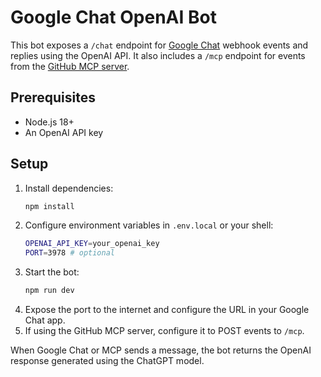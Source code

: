 # Google Chat OpenAI Bot

This bot exposes a `/chat` endpoint for [Google Chat](https://developers.google.com/chat) webhook events and replies using the OpenAI API.
It also includes a `/mcp` endpoint for events from the [GitHub MCP server](https://github.com/github/github-mcp-server).

## Prerequisites

- Node.js 18+
- An OpenAI API key

## Setup

1. Install dependencies:
   ```bash
   npm install
   ```
2. Configure environment variables in `.env.local` or your shell:
   ```bash
   OPENAI_API_KEY=your_openai_key
   PORT=3978 # optional
   ```
3. Start the bot:
   ```bash
   npm run dev
   ```
4. Expose the port to the internet and configure the URL in your Google Chat app.
5. If using the GitHub MCP server, configure it to POST events to `/mcp`.

When Google Chat or MCP sends a message, the bot returns the OpenAI response generated using the ChatGPT model.

